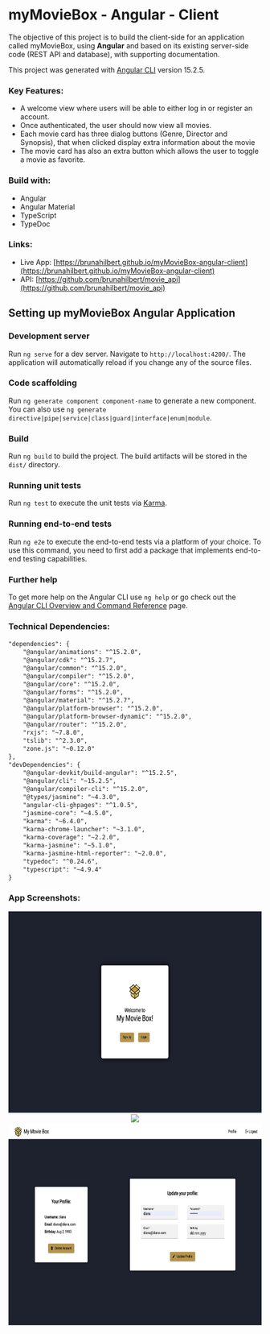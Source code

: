 # myMovieBox - Angular - Client

The objective of this project is to build the client-side for an application called myMovieBox, using **Angular** and based on its existing server-side code (REST API and database), with supporting documentation.

This project was generated with [Angular CLI](https://github.com/angular/angular-cli) version 15.2.5.

### Key Features:

- A welcome view where users will be able to either log in or register an account.
- Once authenticated, the user should now view all movies.
- Each movie card has three dialog buttons (Genre, Director and Synopsis), that when clicked display extra information about the movie
- The movie card has also an extra button which allows the user to toggle a movie as favorite.

### Build with:

- Angular
- Angular Material
- TypeScript
- TypeDoc

### Links:

-   Live App:  [https://brunahilbert.github.io/myMovieBox-angular-client](https://brunahilbert.github.io/myMovieBox-angular-client)
-   API:  [https://github.com/brunahilbert/movie_api](https://github.com/brunahilbert/movie_api)

## Setting up myMovieBox Angular Application

### Development server

Run  `ng serve`  for a dev server. Navigate to  `http://localhost:4200/`. The application will automatically reload if you change any of the source files.

### Code scaffolding

Run  `ng generate component component-name`  to generate a new component. You can also use `ng generate directive|pipe|service|class|guard|interface|enum|module`.

### Build

Run  `ng build`  to build the project. The build artifacts will be stored in the  `dist/`  directory.

### Running unit tests

Run `ng test` to execute the unit tests via [Karma](https://karma-runner.github.io).

### Running end-to-end tests

Run `ng e2e` to execute the end-to-end tests via a platform of your choice. To use this command, you need to first add a package that implements end-to-end testing capabilities.

### Further help

To get more help on the Angular CLI use `ng help` or go check out the [Angular CLI Overview and Command Reference](https://angular.io/cli) page.

### Technical Dependencies:

```
"dependencies": {
	"@angular/animations": "^15.2.0",
	"@angular/cdk": "^15.2.7",
	"@angular/common": "^15.2.0",
	"@angular/compiler": "^15.2.0",
	"@angular/core": "^15.2.0",
	"@angular/forms": "^15.2.0",
	"@angular/material": "^15.2.7",
	"@angular/platform-browser": "^15.2.0",
	"@angular/platform-browser-dynamic": "^15.2.0",
	"@angular/router": "^15.2.0",
	"rxjs": "~7.8.0",
	"tslib": "^2.3.0",
	"zone.js": "~0.12.0"
},
"devDependencies": {
	"@angular-devkit/build-angular": "^15.2.5",
	"@angular/cli": "~15.2.5",
	"@angular/compiler-cli": "^15.2.0",
	"@types/jasmine": "~4.3.0",
	"angular-cli-ghpages": "^1.0.5",
	"jasmine-core": "~4.5.0",
	"karma": "~6.4.0",
	"karma-chrome-launcher": "~3.1.0",
	"karma-coverage": "~2.2.0",
	"karma-jasmine": "~5.1.0",
	"karma-jasmine-html-reporter": "~2.0.0",
	"typedoc": "^0.24.6",
	"typescript": "~4.9.4"
}
```

### App Screenshots:

<p align="center">
    <img src="src/assets/my_movie_box_welcome_view.png" height="400">
    <img src="src/assets/my_movie_box_movie_card.png" height="400">
    <img src="src/assets/my_movie_box_profile_view.png" height="400">
</p>